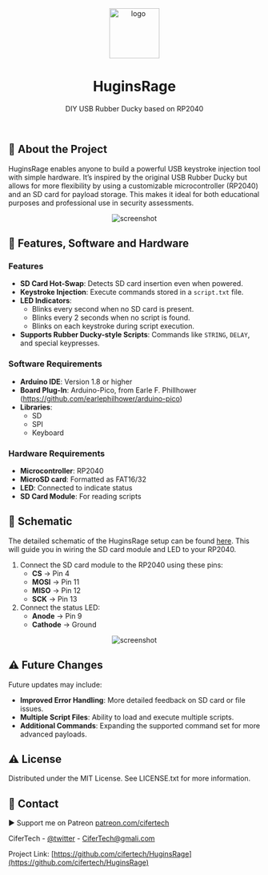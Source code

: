 <div align="center">

  <img src="---" alt="logo" width="100" height="auto" />
  
  <h1> HuginsRage </h1>
  <p> DIY USB Rubber Ducky based on RP2040 </p>
  
</div>

<br />  

## 🌟 About the Project
HuginsRage enables anyone to build a powerful USB keystroke injection tool with simple hardware. It’s inspired by the original USB Rubber Ducky but allows for more flexibility by using a customizable microcontroller (RP2040) and an SD card for payload storage. This makes it ideal for both educational purposes and professional use in security assessments.

<div align="center"> 
  <img src="---" alt="screenshot" width="Auto" height="Auto" />
</div>


## 🎯 Features, Software and Hardware
### Features
- **SD Card Hot-Swap**: Detects SD card insertion even when powered.
- **Keystroke Injection**: Execute commands stored in a `script.txt` file.
- **LED Indicators**:
  - Blinks every second when no SD card is present.
  - Blinks every 2 seconds when no script is found.
  - Blinks on each keystroke during script execution.
- **Supports Rubber Ducky-style Scripts**: Commands like `STRING`, `DELAY`, and special keypresses.


### Software Requirements
- **Arduino IDE**: Version 1.8 or higher
- **Board Plug-In**: Arduino-Pico, from Earle F. Phillhower (https://github.com/earlephilhower/arduino-pico)
- **Libraries**:
  - SD
  - SPI
  - Keyboard

### Hardware Requirements
- **Microcontroller**: RP2040
- **MicroSD card**: Formatted as FAT16/32
- **LED**: Connected to indicate status
- **SD Card Module**: For reading scripts


## 🔌 Schematic
The detailed schematic of the HuginsRage setup can be found [here](https://cifertech.net/HuginsRage-diy-usb-rubber-ducky-for-ethical-hacking/). This will guide you in wiring the SD card module and LED to your RP2040.

1. Connect the SD card module to the RP2040 using these pins:
   - **CS** -> Pin 4
   - **MOSI** -> Pin 11
   - **MISO** -> Pin 12
   - **SCK** -> Pin 13
2. Connect the status LED:
   - **Anode** -> Pin 9
   - **Cathode** -> Ground
  
<div align="center"> 
  <img src="https://github.com/user-attachments/assets/abd5b46d-fdbf-49c9-b2a4-dd321f4ae481" alt="screenshot" width="Auto" height="Auto" />
</div>


## ⚠ Future Changes
Future updates may include:
- **Improved Error Handling**: More detailed feedback on SD card or file issues.
- **Multiple Script Files**: Ability to load and execute multiple scripts.
- **Additional Commands**: Expanding the supported command set for more advanced payloads.


<!-- License -->
## :warning: License

Distributed under the MIT License. See LICENSE.txt for more information.


<!-- Contact -->
## :handshake: Contact

▶ Support me on Patreon [patreon.com/cifertech](https://www.patreon.com/cifertech)

CiferTech - [@twitter](https://twitter.com/techcifer) - CiferTech@gmali.com

Project Link: [https://github.com/cifertech/HuginsRage](https://github.com/cifertech/HuginsRage)



